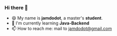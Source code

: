 ### Hi there 👋

<!--
**jamdodot/jamdodot** is a ✨ _special_ ✨ repository because its `README.md` (this file) appears on your GitHub profile.

Here are some ideas to get you started:

- 🔭 I’m currently working on ...
- 🌱 I’m currently learning ...
- 👯 I’m looking to collaborate on ...
- 🤔 I’m looking for help with ...
- 💬 Ask me about ...
- 📫 How to reach me: ...
- 😄 Pronouns: ...
- ⚡ Fun fact: ...
-->
- 😄 My name is **jamdodot**,  a master's **student**.
- 🔭 I'm currently learning **Java-Backend**
- 📫 How to reach me: mail to jamdodot@gmail.com
